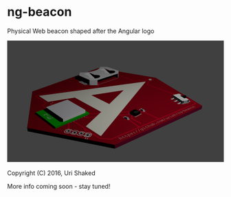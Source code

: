 # ng-beacon

Physical Web beacon shaped after the Angular logo

![ng-beacon bottom view](assets/bottom.png)

Copyright (C) 2016, Uri Shaked

More info coming soon - stay tuned!
